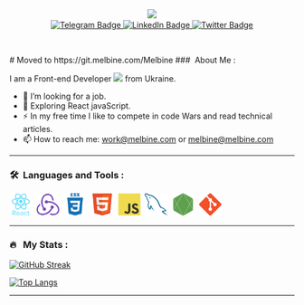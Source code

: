 <div id="header" align="center">
  <img src="https://media.giphy.com/media/gjrYDwbjnK8x36xZIO/giphy.gif" width="220"/>
<div id="badges">
  <a href="t.me/TheMelbine">
    <img src="https://img.shields.io/badge/Telegram-blue?logo=Telegram&logoColor=white&style=for-the-badge" alt="Telegram Badge"/>
  </a>
  <a href="https://www.linkedin.com/in/daniil-mykolaienko-70b344227/">
    <img src="https://img.shields.io/badge/LinkedIn-blue?style=for-the-badge&logo=linkedin&logoColor=white" alt="LinkedIn Badge"/>
  </a>
  <a href="https://twitter.com/Melbine5">
    <img src="https://img.shields.io/badge/Twitter-blue?style=for-the-badge&logo=twitter&logoColor=white" alt="Twitter Badge"/>
  </a>

</div>
  <p align="center"><img src="https://komarev.com/ghpvc/?username=TheMelbine&style=flat-square&color=blue" alt=""></p>
</div>
# Moved to https://git.melbine.com/Melbine
### &nbsp;About Me :

  I am a Front-end Developer <img src="https://media.giphy.com/media/WUlplcMpOCEmTGBtBW/giphy.gif" width="30"> from Ukraine.

- 🔭 I’m looking for a job.
- 🌱 Exploring React javaScript.
- ⚡ In my free time I like to compete in code Wars and read technical articles.
- 📫 How to reach me: work@melbine.com or melbine@melbine.com

---

### 🛠 &nbsp;Languages and Tools :

<p>

<img src="https://github.com/devicons/devicon/blob/master/icons/react/react-original-wordmark.svg" title="React" alt="React" width="40" height="40"/>&nbsp;
<img src="https://github.com/devicons/devicon/blob/master/icons/redux/redux-original.svg" title="Redux" alt="Redux " width="40" height="40"/>&nbsp;
<img src="https://github.com/devicons/devicon/blob/master/icons/css3/css3-plain-wordmark.svg"  title="CSS3" alt="CSS" width="40" height="40"/>&nbsp;
<img src="https://github.com/devicons/devicon/blob/master/icons/html5/html5-original.svg" title="HTML5" alt="HTML" width="40" height="40"/>&nbsp;
<img src="https://github.com/devicons/devicon/blob/master/icons/javascript/javascript-original.svg" title="JavaScript" alt="JavaScript" width="40" height="40"/>&nbsp;
<img src="https://github.com/devicons/devicon/blob/master/icons/mysql/mysql-original.svg" title="MySQL"  alt="MySQL" width="40" height="40"/>&nbsp;
<img src="https://github.com/devicons/devicon/blob/master/icons/nodejs/nodejs-plain.svg" title="NodeJS" alt="NodeJS" width="40" height="40"/>&nbsp;
<img src="https://github.com/devicons/devicon/blob/master/icons/git/git-original.svg" title="Git" alt="Git" width="40" height="40"/>&nbsp;
</p>

---

### 🔥 &nbsp; My Stats :
[![GitHub Streak](http://github-readme-streak-stats.herokuapp.com?user=TheMelbine&theme=dark&background=000000)](https://git.io/streak-stats)

[![Top Langs](https://github-readme-stats.vercel.app/api/top-langs/?username=TheMelbine&layout=compact&theme=vision-friendly-dark)](https://github.com/anuraghazra/github-readme-stats)

---
